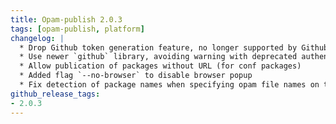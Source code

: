 ```yaml
---
title: Opam-publish 2.0.3
tags: [opam-publish, platform]
changelog: |
  * Drop Github token generation feature, no longer supported by Github API.
  * Use newer `github` library, avoiding warning with deprecated authentication method
  * Allow publication of packages without URL (for conf packages)
  * Added flag `--no-browser` to disable browser popup
  * Fix detection of package names when specifying opam file names on the command-line
github_release_tags:
- 2.0.3
---
```


